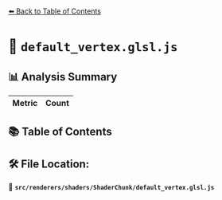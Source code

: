 [⬅️ Back to Table of Contents](../../../../index.md)

# 📄 `default_vertex.glsl.js`

## 📊 Analysis Summary

| Metric | Count |
|--------|-------|

## 📚 Table of Contents


## 🛠️ File Location:
📂 **`src/renderers/shaders/ShaderChunk/default_vertex.glsl.js`**